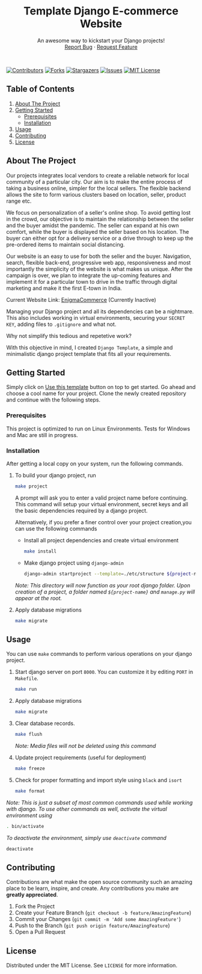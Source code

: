 <p align="center">
  <!-- <a href="https://github.com/AvishrantsSh/Django-Template">
    <img src="images/logo.png" alt="Logo" width="80" height="80">
  </a> -->

  <h1 align="center">Template Django E-commerce Website</h1>

  <p align="center">
    An awesome way to kickstart your Django projects!
    <br>
    <a href="https://github.com/AvishrantsSh/Django-Template/issues">Report Bug</a>
    ·
    <a href="https://github.com/AvishrantsSh/Django-Template/issues">Request Feature</a>
  </p>
</p>
<br>

[![Contributors][contributors-shield]][contributors-url]
[![Forks][forks-shield]][forks-url]
[![Stargazers][stars-shield]][stars-url]
[![Issues][issues-shield]][issues-url]
[![MIT License][license-shield]][license-url]
<br>
<!-- TABLE OF CONTENTS -->

## Table of Contents
<ol>
  <li>
    <a href="#about-the-project">About The Project</a>
  </li>
  <li>
    <a href="#getting-started">Getting Started</a>
    <ul>
      <li><a href="#prerequisites">Prerequisites</a></li>
      <li><a href="#installation">Installation</a></li>
    </ul>
  </li>
  <li><a href="#usage">Usage</a></li>
  <li><a href="#contributing">Contributing</a></li>
  <li><a href="#license">License</a></li>
</ol>

<!-- ABOUT THE PROJECT -->
## About The Project

Our projects integrates local vendors to create a reliable network for local community of a particular city.
Our aim is to make the entire process of taking a business online, simpler for the local sellers. The flexible backend allows the site to form various clusters based on location, seller, product range etc. 

We focus on personalization of a seller's online shop. To avoid getting lost in the crowd, our objective is to maintain the relationship between the seller and the buyer amidst the pandemic. The seller can expand at his own comfort, while the buyer is displayed the seller based on his location. The buyer can either opt for a delivery service or a drive through to keep up the pre-ordered items to maintain social distancing. 

Our website is an easy to use for both the seller and the buyer. Navigation, search, flexible back-end, progressive web app, responsiveness and most importantly the simplicity of the website is what makes us unique. After the campaign is over, we plan to integrate the up-coming features and implement it for a particular town to drive in the traffic through digital marketing and make it the first E-town in India.

Current Website Link: [EnigmaCommerce](https://enigmacommerce.herokuapp.com/) (Currently Inactive)

Managing your Django project and all its dependencies can be a nightmare. This also includes working in virtual environments, securing your `SECRET KEY`, adding files to `.gitignore` and what not.

Why not simplify this tedious and repetetive work? 

With this objective in mind, I created `Django Template`, a simple and minimalistic django project template that fits all your requirements. 


<!-- GETTING STARTED -->
## Getting Started

Simply click on [Use this template](https://github.com/AvishrantsSh/Django-Template/generate) button on top to get started. Go ahead and choose a cool name for your project. Clone the newly created repository and continue with the following steps.

### Prerequisites

This project is optimized to run on Linux Environments. Tests for Windows and Mac are still in progress.

### Installation

After getting a local copy on your system, run the following commands.

1. To build your django project, run
    ```sh
    make project
    ```
    A prompt will ask you to enter a valid project name before continuing. This command will setup your virtual environment, secret keys and all the basic dependencies required by a django project.

    Alternatively, if you prefer a finer control over your project creation,you can use the following commands
    - Install all project dependencies and create virtual environment
        ```sh
        make install
        ```

    - Make django project using `django-admin`
        ```sh
        django-admin startproject --template=./etc/structure ${project-name} .
        ```
    

    _Note: This directory will now function as your root django folder. Upon creation of a project, a folder named `${project-name}` and `manage.py` will appear at the root._

2. Apply database migrations
    ```sh
    make migrate
    ```

<!-- USAGE EXAMPLES -->
## Usage

You can use `make` commands to perform various operations on your django project.
1. Start django server on port `8000`. You can customize it by editing `PORT` in `Makefile`. 
    ```sh
    make run
    ```

2. Apply database migrations
    ```sh
    make migrate
    ```

3. Clear database records.
    ```sh
    make flush
    ```
     _Note: Media files will not be deleted using this command_

4. Update project requirements (useful for deployment)
    ```sh
    make freeze
    ```

5. Check for proper formatting and import style using `black` and `isort`
    ```sh
    make format
    ```

_Note: This is just a subset of most common commands used while working with django. To use other commands as well, activate the virtual environment using_
```sh
. bin/activate
```

_To deactivate the environment, simply use `deactivate` command_
```sh
deactivate
```

<!-- CONTRIBUTING -->
## Contributing

Contributions are what make the open source community such an amazing place to be learn, inspire, and create. Any contributions you make are **greatly appreciated**.

1. Fork the Project
2. Create your Feature Branch (`git checkout -b feature/AmazingFeature`)
3. Commit your Changes (`git commit -m 'Add some AmazingFeature'`)
4. Push to the Branch (`git push origin feature/AmazingFeature`)
5. Open a Pull Request

<!-- LICENSE -->
## License

Distributed under the MIT License. See `LICENSE` for more information.


<!-- MARKDOWN LINKS & IMAGES -->
<!-- https://www.markdownguide.org/basic-syntax/#reference-style-links -->
[contributors-shield]: https://img.shields.io/github/contributors/AvishrantsSh/Django-Template.svg?style=for-the-badge
[contributors-url]: https://github.com/AvishrantsSh/Django-Template/graphs/contributors
[forks-shield]: https://img.shields.io/github/forks/AvishrantsSh/Django-Template.svg?style=for-the-badge
[forks-url]: https://github.com/AvishrantsSh/Django-Template/network/members
[stars-shield]: https://img.shields.io/github/stars/AvishrantsSh/Django-Template.svg?style=for-the-badge
[stars-url]: https://github.com/AvishrantsSh/Django-Template/stargazers
[issues-shield]: https://img.shields.io/github/issues/AvishrantsSh/Django-Template.svg?style=for-the-badge
[issues-url]: https://github.com/AvishrantsSh/Django-Template/issues
[license-shield]: https://img.shields.io/github/license/AvishrantsSh/Django-Template.svg?style=for-the-badge
[license-url]: https://github.com/AvishrantsSh/Django-Template/blob/main/LICENSE

